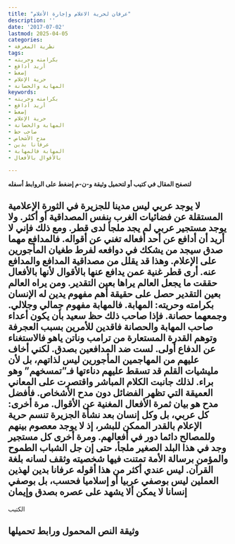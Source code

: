 ```yaml
---
title: "عرفان لحرية الاعلام وإجارة الأعلام"
description: ''
date: '2017-07-02'
lastmod: 2025-04-05
categories:
- نظرية المعرفة
tags:
- بكرامته وحريته
- أريد أدافع
- إضغط
- حرية الإعلام
- المهابة والحصانة
keywords:
- بكرامته وحريته
- أريد أدافع
- إضغط
- حرية الإعلام
- المهابة والحصانة
- صاحب حظ
- مدح الأشخاص
- عرفانا بدين
- المهابة فالمهابة
- بالأقوال بالأفعال

---
```

**لتصفح المقال في كتيب أو لتحميل وثيقة و-ن-م إضغط على الروابط أسفله**

## لا يوجد عربي ليس مدينا للجزيرة في الثورة الإعلامية المستقلة عن فضائيات الغرب بنفس المصداقية أو أكثر. ولا يوجد مستجير عربي لم يجد ملجأ لدى قطر. ومع ذلك فإني لا أريد أن أدافع عن أحد أفعاله تغني عن أقواله. فالمدافع مهما صدق سيجد من يشكك في دوافعه لفرط طغيان المأجورين على الإعلام. وهذا قد يقلل من مصداقية المدافع والمدافع عنه. أرى قطر غنية عمن يدافع عنها بالأقوال لأنها بالأفعال حققت ما يجعل العالم يراها بعين التقدير. ومن يراه العالم بعين التقدير حصل على حقيقة أهم مفهوم يدين له الإنسان بكرامته وحريته: المهابة. فالمهابة مفهوم جمالي وجلالي. وجمعهما حصانة. فإذا صاحب ذلك حظ سعيد بأن يكون أعداء صاحب المهابة والحصانة فاقدين للأمرين بسبب العجرفة وتوهم القدرة المستعارة من ترامب وناتن ياهو فالاستغناء عن الدفاع أولى. لست ضد المدافعين بصدق. لكني أخاف عليهم من المهاجمين المأجورين ليس لذاتهم، بل لأن مليشيات القلم قد تسقط عليهم دناءتها فـ”تمسخهم” وهو براء. لذلك جانبت الكلام المباشر واقتصرت على المعاني العميقة التي تظهر الفضائل دون مدح الأشخاص. فأفضل مدح هو بيان ثمرة الأفعال المغنية عن الأقوال. مرة أخرى: كل عربي، بل وكل إنسان بعد نشأة الجزيرة تنسم حرية الإعلام بالقدر الممكن للبشر، إذ لا يوجد معصوم بينهم وللمصالح دائما دور في أفعالهم. ومرة أخرى كل مستجير وجد في هذا البلد الصغير ملجأ، حتى إن جل الشباب الطموح والمؤمن برسالة الأمة تمتنت فيها شخصيته وثقف لسانه بلغة القرآن. ليس عندي أكثر من هذا أقوله عرفانا بدين لهذين العملين ليس بوصفي عربيا أو إسلاميا فحسب، بل بوصفي إنسانا لا يمكن ألا يشهد على عصره بصدق وإيمان

الكتيب

## وثيقة النص المحمول ورابط تحميلها

###
